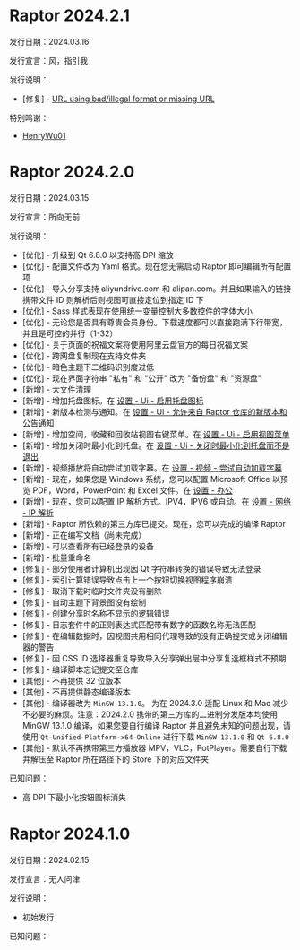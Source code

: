 # Raptor 2024.2.1

发行日期：2024.03.16

发行宣言：风，指引我

发行说明：

- [修复] - [URL using bad/illegal format or missing URL](https://github.com/InfpHub/Raptor/issues/22)

特别鸣谢：

- [HenryWu01](https://github.com/HenryWu01)

# Raptor 2024.2.0

发行日期：2024.03.15

发行宣言：所向无前

发行说明：

- [优化] - 升级到 Qt 6.8.0 以支持高 DPI 缩放
- [优化] - 配置文件改为 Yaml 格式。现在您无需启动 Raptor 即可编辑所有配置项
- [优化] - 导入分享支持 aliyundrive.com 和 alipan.com。并且如果输入的链接携带文件 ID 则解析后则视图可直接定位到指定 ID 下
- [优化] - Sass 样式表现在使用统一变量控制大多数控件的字体大小
- [优化] - 无论您是否具有尊贵会员身份。下载速度都可以直接跑满下行带宽，并且是可控的并行（1-32）
- [优化] - 关于页面的祝福文案将使用阿里云盘官方的每日祝福文案
- [优化] - 跨网盘复制现在支持文件夹
- [优化] - 暗色主题下二维码识别度过低
- [优化] - 现在界面字符串 "私有" 和 "公开" 改为 "备份盘" 和 "资源盘"
- [新增] - 大文件清理
- [新增] - 增加托盘图标。在 <u>设置 - Ui - 启用托盘图标</u>
- [新增] - 新版本检测与通知。在 <u>设置 - Ui - 允许来自 Raptor 仓库的新版本和公告通知</u>
- [新增] - 增加空间，收藏和回收站视图右键菜单。在 <u>设置 - Ui - 启用视图菜单</u>
- [新增] - 增加关闭时最小化到托盘。在 <u>设置 - Ui - 关闭时最小化到托盘而不是退出</u>
- [新增] - 视频播放将自动尝试加载字幕。在 <u>设置 - 视频 - 尝试自动加载字幕</u>
- [新增] - 现在，如果您是 Windows 系统，您可以配置 Microsoft Office 以预览 PDF，Word，PowerPoint 和 Excel 文件。在 <u>设置 - 办公</u>
- [新增] - 现在，您可以配置 IP 解析方式。IPV4，IPV6 或自动。在 <u>设置 - 网络 - IP 解析</u>
- [新增] - Raptor 所依赖的第三方库已提交。现在，您可以完成的编译 Raptor
- [新增] - 正在编写文档（尚未完成）
- [新增] - 可以查看所有已经登录的设备
- [新增] - 批量重命名
- [修复] - 部分使用者计算机出现因 Qt 字符串转换的错误导致无法登录
- [修复] - 索引计算错误导致点击上一个按钮切换视图程序崩溃
- [修复] - 取消下载时临时文件夹没有删除
- [修复] - 自动主题下背景图没有绘制
- [修复] - 创建分享时名称不显示的逻辑错误
- [修复] - 日志套件中的正则表达式匹配带有数字的函数名称无法匹配
- [修复] - 在编辑数据时，因视图共用相同代理导致的没有正确提交或关闭编辑器的警告
- [修复] - 因 CSS ID 选择器重复导致导入分享弹出层中分享复选框样式不预期
- [修复] - 编译脚本忘记提交至仓库
- [其他] - 不再提供 32 位版本
- [其他] - 不再提供静态编译版本
- [其他] - 编译器改为 `MinGW 13.1.0`。 为在 2024.3.0 适配 Linux 和 Mac 减少不必要的麻烦。注意：2024.2.0 携带的第三方库的二进制分发版本均使用 MinGW 13.1.0 编译，如果您要自行编译 Raptor 并且避免未知的问题出现，请使用 `Qt-Unified-Platform-x64-Online` 进行下载 `MinGW 13.1.0` 和 `Qt 6.8.0`
- [其他] - 默认不再携带第三方播放器 MPV，VLC，PotPlayer。需要自行下载并解压至 Raptor 所在路径下的 Store 下的对应文件夹

已知问题：

- 高 DPI 下最小化按钮图标消失 

# Raptor 2024.1.0

发行日期：2024.02.15

发行宣言：无人问津

发行说明：

- 初始发行

已知问题：